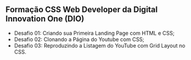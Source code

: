 ## Formação CSS Web Developer da Digital Innovation One (DIO)
- Desafio 01: Criando sua Primeira Landing Page com HTML e CSS;
- Desafio 02: Clonando a Página do Youtube com CSS;
- Desafio 03: Reproduzindo a Listagem do YouTube com Grid Layout no CSS.